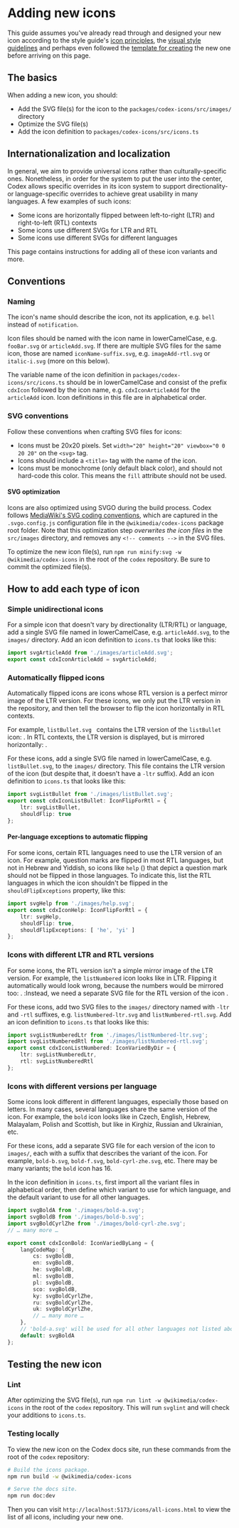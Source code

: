 <script setup>
import { CdxIcon } from '@wikimedia/codex';
import {
	cdxIconListBullet,
	cdxIconListNumbered,
	cdxIconHelp,
	cdxIconBold
 } from '@wikimedia/codex-icons';

const cdxIconListNumberedWronglyFlipped = {
	ltr: cdxIconListNumbered.ltr,
	shouldFlip: true
};
</script>

# Adding new icons

This guide assumes you've already read through and designed your new icon according to the
style guide's [icon principles](../../style-guide/icons.md#principles),
the [visual style guidelines](../../style-guide/icons.md#visual-style)
and perhaps even followed the [template for creating](../../style-guide/icons.md#creating-icons) the
new one before arriving on this page.

## The basics

When adding a new icon, you should:
- Add the SVG file(s) for the icon to the `packages/codex-icons/src/images/` directory
- Optimize the SVG file(s)
- Add the icon definition to `packages/codex-icons/src/icons.ts`

## Internationalization and localization
In general, we aim to provide universal icons rather than culturally-specific ones. Nonetheless, in
order for the system to put the user into the center, Codex allows specific overrides in its icon
system to support directionality- or language-specific overrides to achieve great usability in many
languages. A few examples of such icons:

- Some icons are horizontally flipped between left-to-right (LTR) and right-to-left (RTL) contexts
- Some icons use different SVGs for LTR and RTL
- Some icons use different SVGs for different languages

This page contains instructions for adding all of these icon variants and more.

## Conventions

### Naming
The icon's name should describe the icon, not its application, e.g. `bell` instead of
`notification`.

Icon files should be named with the icon name in lowerCamelCase, e.g. `fooBar.svg` or
`articleAdd.svg`. If there are multiple SVG files for the same icon, those are named `iconName-suffix.svg`, e.g. `imageAdd-rtl.svg` or `italic-i.svg` (more on this below).

The variable name of the icon definition in `packages/codex-icons/src/icons.ts` should be in
lowerCamelCase and consist of the prefix `cdxIcon` followed by the icon name, e.g.
`cdxIconArticleAdd` for the `articleAdd` icon. Icon definitions in this file are in alphabetical
order.

### SVG conventions
Follow these conventions when crafting SVG files for icons:
- Icons must be 20x20 pixels. Set `width="20" height="20" viewbox="0 0 20 20"` on the `<svg>`
  tag.
- Icons should include a `<title>` tag with the name of the icon.
- Icons must be monochrome (only default black color), and should not hard-code this color. This
  means the `fill` attribute should not be used.

#### SVG optimization

Icons are also optimized using SVGO during the build process. Codex follows
[MediaWiki's SVG coding conventions](https://www.mediawiki.org/wiki/Manual:Coding_conventions/SVG),
which are captured in the `.svgo.config.js` configuration file in the `@wikimedia/codex-icons`
package root folder. Note that this optimization step *overwrites the icon files* in the
`src/images` directory, and removes any `<!-- comments -->` in the SVG files.

To optimize the new icon file(s), run `npm run minify:svg -w @wikimedia/codex-icons` in the root of
the `codex` repository. Be sure to commit the optimized file(s).

## How to add each type of icon

### Simple unidirectional icons
For a simple icon that doesn't vary by directionality (LTR/RTL) or language, add a single SVG
file named in lowerCamelCase, e.g. `articleAdd.svg`, to the `images/` directory. Add an icon
definition to `icons.ts` that looks like this:

```ts
import svgArticleAdd from './images/articleAdd.svg';
export const cdxIconArticleAdd = svgArticleAdd;
```

### Automatically flipped icons
Automatically flipped icons are icons whose RTL version is a perfect mirror image of the LTR
version. For these icons, we only put the LTR version in the repository, and then tell the
browser to flip the icon horizontally in RTL contexts.

<!--
	In the paragraph below, do not allow the <cdx-icon> tags to be at the start of the line!
	Icons at the start of a line are not inlined, but start a new paragraph, which we don't want.
-->
For example, `listBullet.svg ` contains the LTR version of the `listBullet` icon: <cdx-icon :icon="cdxIconListBullet" />.
In RTL contexts, the LTR version is displayed, but is mirrored horizontally: <cdx-icon :icon="cdxIconListBullet" dir="rtl" />.

For these icons, add a single SVG file named in lowerCamelCase, e.g. `listBullet.svg`, to the
`images/` directory. This file contains the LTR version of the icon (but despite that, it doesn't
have a `-ltr` suffix). Add an icon definition to `icons.ts` that looks like this:

```ts
import svgListBullet from './images/listBullet.svg';
export const cdxIconListBullet: IconFlipForRtl = {
	ltr: svgListBullet,
	shouldFlip: true
};
```

#### Per-language exceptions to automatic flipping
For some icons, certain RTL languages need to use the LTR version of an icon. For example, question
marks are flipped in most RTL languages, but not in Hebrew and Yiddish, so icons like `help`
(<cdx-icon :icon="cdxIconHelp" />) that depict a question mark should not be flipped in those
languages. To indicate this, list the RTL languages in which the icon shouldn't be flipped
in the `shouldFlipExceptions` property, like this:
```ts
import svgHelp from './images/help.svg';
export const cdxIconHelp: IconFlipForRtl = {
	ltr: svgHelp,
	shouldFlip: true,
	shouldFlipExceptions: [ 'he', 'yi' ]
};
```

### Icons with different LTR and RTL versions
<!--
	In the paragraph below, do not allow the <cdx-icon> tags to be at the start of the line!
	Icons at the start of a line are not inlined, but start a new paragraph, which we don't want.
-->
For some icons, the RTL version isn't a simple mirror image of the LTR version. For example,
the `listNumbered` icon looks like <cdx-icon :icon="cdxIconListNumbered" /> in LTR. Flipping
it automatically would look wrong, because the numbers would be mirrored too: <cdx-icon :icon="cdxIconListNumberedWronglyFlipped" dir="rtl" />.
Instead, we need a separate SVG file for the RTL version of the icon: <cdx-icon :icon="cdxIconListNumbered" dir="rtl" />.

For these icons, add two SVG files to the `images/` directory named with `-ltr` and `-rtl`
suffixes, e.g. `listNumbered-ltr.svg` and `listNumbered-rtl.svg`. Add an icon definition to
`icons.ts` that looks like this:
```ts
import svgListNumberedLtr from './images/listNumbered-ltr.svg';
import svgListNumberedRtl from './images/listNumbered-rtl.svg';
export const cdxIconListNumbered: IconVariedByDir = {
	ltr: svgListNumberedLtr,
	rtl: svgListNumberedRtl
};
```

### Icons with different versions per language
<!--
	In the paragraph below, do not allow the <cdx-icon> tags to be at the start of the line!
	Icons at the start of a line are not inlined, but start a new paragraph, which we don't want.
-->
Some icons look different in different languages, especially those based on letters. In many cases,
several languages share the same version of the icon. For example, the `bold` icon looks
like <cdx-icon :icon="cdxIconBold" lang="en" /> in Czech, English, Hebrew, Malayalam, Polish and
Scottish, but like <cdx-icon :icon="cdxIconBold" lang="ru" /> in Kirghiz, Russian and Ukrainian, etc.

For these icons, add a separate SVG file for each version of the icon to `images/`, each with a
suffix that describes the variant of the icon. For example, `bold-b.svg`, `bold-f.svg`,
`bold-cyrl-zhe.svg`, etc. There may be many variants; the `bold` icon has 16.

In the icon definition in `icons.ts`, first import all the variant files in alphabetical order,
then define which variant to use for which language, and the default variant to use for all other
languages.

```ts
import svgBoldA from './images/bold-a.svg';
import svgBoldB from './images/bold-b.svg';
import svgBoldCyrlZhe from './images/bold-cyrl-zhe.svg';
// … many more …

export const cdxIconBold: IconVariedByLang = {
	langCodeMap: {
		cs: svgBoldB,
		en: svgBoldB,
		he: svgBoldB,
		ml: svgBoldB,
		pl: svgBoldB,
		sco: svgBoldB,
		ky: svgBoldCyrlZhe,
		ru: svgBoldCyrlZhe,
		uk: svgBoldCyrlZhe,
		// … many more …
	},
	// 'bold-a.svg' will be used for all other languages not listed above.
	default: svgBoldA
};

```

## Testing the new icon

### Lint

After optimizing the SVG file(s), run `npm run lint -w @wikimedia/codex-icons` in the root of
the `codex` repository. This will run `svglint` and will check your additions to `icons.ts`.

### Testing locally

To view the new icon on the Codex docs site, run these commands from the root of the `codex`
repository:

```bash
# Build the icons package.
npm run build -w @wikimedia/codex-icons

# Serve the docs site.
npm run doc:dev
```

Then you can visit `http://localhost:5173/icons/all-icons.html` to view the list of all icons,
including your new one.
